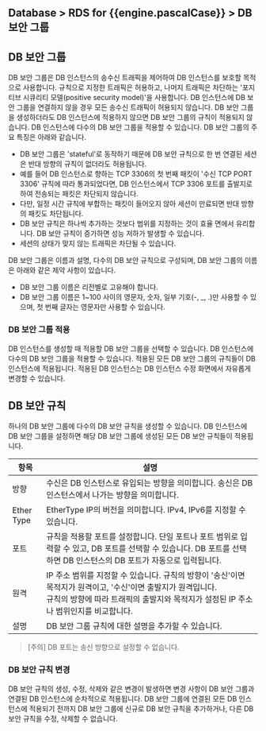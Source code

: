 ## Database > RDS for {{engine.pascalCase}} > DB 보안 그룹

## DB 보안 그룹

DB 보안 그룹은 DB 인스턴스의 송수신 트래픽을 제어하여 DB 인스턴스를 보호할 목적으로 사용합니다. 규칙으로 지정한 트래픽은 허용하고, 나머지 트래픽은 차단하는 '포지티브 시큐리티 모델(positive security model)'을 사용합니다. DB 인스턴스에 DB 보안 그룹을 연결하지 않을 경우 모든 송수신 트래픽이 허용되지 않습니다. DB 보안 그룹을 생성하더라도 DB 인스턴스에 적용하지 않으면 DB 보안 그룹의 규칙이 적용되지 않습니다. DB 인스턴스에 다수의 DB 보안 그룹을 적용할 수 있습니다. DB 보안 그룹의 주요 특징은 아래와 같습니다.

* DB 보안 그룹은 'stateful'로 동작하기 때문에 DB 보안 규칙으로 한 번 연결된 세션은 반대 방향의 규칙이 없더라도 허용됩니다.
* 예를 들어 DB 인스턴스로 향하는 TCP 3306의 첫 번째 패킷이 '수신 TCP PORT 3306' 규칙에 따라 통과되었다면, DB 인스턴스에서 TCP 3306 포트를 출발지로 하여 전송되는 패킷은 차단되지 않습니다.
* 다만, 일정 시간 규칙에 부합하는 패킷이 들어오지 않아 세션이 만료되면 반대 방향의 패킷도 차단됩니다.
* DB 보안 규칙은 하나씩 추가하는 것보다 범위를 지정하는 것이 효율 면에서 유리합니다. DB 보안 규칙이 증가하면 성능 저하가 발생할 수 있습니다.
* 세션의 상태가 맞지 않는 트래픽은 차단될 수 있습니다.

DB 보안 그룹은 이름과 설명, 다수의 DB 보안 규칙으로 구성되며, DB 보안 그룹의 이름은 아래와 같은 제약 사항이 있습니다.

* DB 보안 그룹 이름은 리전별로 고유해야 합니다.
* DB 보안 그룹 이름은 1~100 사이의 영문자, 숫자, 일부 기호(-, _, .)만 사용할 수 있으며, 첫 번째 글자는 영문자만 사용할 수 있습니다.

### DB 보안 그룹 적용

DB 인스턴스를 생성할 때 적용할 DB 보안 그룹을 선택할 수 있습니다. DB 인스턴스에 다수의 DB 보안 그룹을 적용할 수 있습니다. 적용된 모든 DB 보안 그룹의 규칙들이 DB 인스턴스에 적용됩니다. 적용된 DB 인스턴스는 DB 인스턴스 수정 화면에서 자유롭게 변경할 수 있습니다.

## DB 보안 규칙

하나의 DB 보안 그룹에 다수의 DB 보안 규칙을 생성할 수 있습니다. DB 인스턴스에 DB 보안 그룹을 설정하면 해당 DB 보안 그룹에 생성된 모든 DB 보안 규칙들이 적용됩니다.

| 항목         | 설명                                                                                                                       |
|------------|--------------------------------------------------------------------------------------------------------------------------|
| 방향         | 수신은 DB 인스턴스로 유입되는 방향을 의미합니다. 송신은 DB 인스턴스에서 나가는 방향을 의미합니다.                                                                |
| Ether Type | EtherType IP의 버전을 의미합니다. IPv4, IPv6를 지정할 수 있습니다.                                                                         |
| 포트         | 규칙을 적용할 포트를 설정합니다. 단일 포트나 포트 범위로 입력할 수 있고, DB 포트를 선택할 수 있습니다. DB 포트를 선택하면 DB 인스턴스의 DB 포트가 자동으로 입력됩니다.                    |
| 원격         | IP 주소 범위를 지정할 수 있습니다. 규칙의 방향이 '송신'이면 목적지가 원격이고, '수신'이면 출발지가 원격입니다.<br/>규칙의 방향에 따라 트래픽의 출발지와 목적지가 설정된 IP 주소나 범위인지를 비교합니다. |
| 설명         | DB 보안 그룹 규칙에 대한 설명을 추가할 수 있습니다.                                                                                          |

> [주의]
> DB 포트는 송신 방향으로 설정할 수 없습니다.

### DB 보안 규칙 변경

DB 보안 규칙의 생성, 수정, 삭제와 같은 변경이 발생하면 변경 사항이 DB 보안 그룹과 연결된 DB 인스턴스에 순차적으로 적용됩니다. DB 보안 그룹에 연결된 모든 DB 인스턴스에 적용되기 전까지 DB 보안 그룹에 신규로 DB 보안 규칙을 추가하거나, 다른 DB 보안 규칙을 수정, 삭제할 수 없습니다.